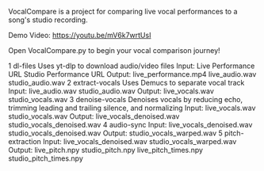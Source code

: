 VocalCompare is a project for comparing live vocal performances to a song's studio recording.

Demo Video: https://youtu.be/mV6k7wrtUsI

Open VocalCompare.py to begin your vocal comparison journey!

1 dl-files
	Uses yt-dlp to download audio/video files
	Input: 
		Live Performance URL
		Studio Performance URL
	Output: 
		live_performance.mp4
		live_audio.wav
		studio_audio.wav
2 extract-vocals
	Uses Demucs to separate vocal track
	Input: 
		live_audio.wav
		studio_audio.wav
	Output: 
		live_vocals.wav
		studio_vocals.wav
3 denoise-vocals
	Denoises vocals by reducing echo, trimming leading and trailing silence, and normalizing
	Input: 
		live_vocals.wav
		studio_vocals.wav
	Output: 
		live_vocals_denoised.wav
		studio_vocals_denoised.wav
4 audio-sync
	Input: 
		live_vocals_denoised.wav
		studio_vocals_denoised.wav
	Output: 
		studio_vocals_warped.wav
5 pitch-extraction
	Input: 
		live_vocals_denoised.wav
		studio_vocals_warped.wav
	Output: 
		live_pitch.npy
		studio_pitch.npy
		live_pitch_times.npy
		studio_pitch_times.npy